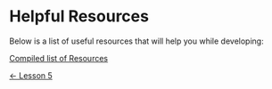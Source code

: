 # Helpful Resources

Below is a list of useful resources that will help you while developing:

[Compiled list of Resources](https://docs.google.com/document/d/1Tb94X0ugmX5DF2jRoJjU6n7qYaKUKtW8zoAaeVZcT9s/edit)

[← Lesson 5](5-inner-workings-of-rails.md)
